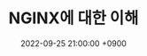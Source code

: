 ---
title: 'NGINX에 대한 이해'
date: 2022-09-25 21:00:00 +0900
tags: ['NGINX']
draft: true
summary: '서비스 배포 중 NGINX를 활용하여 배포한 경험에 대하여 회고한 글'
---